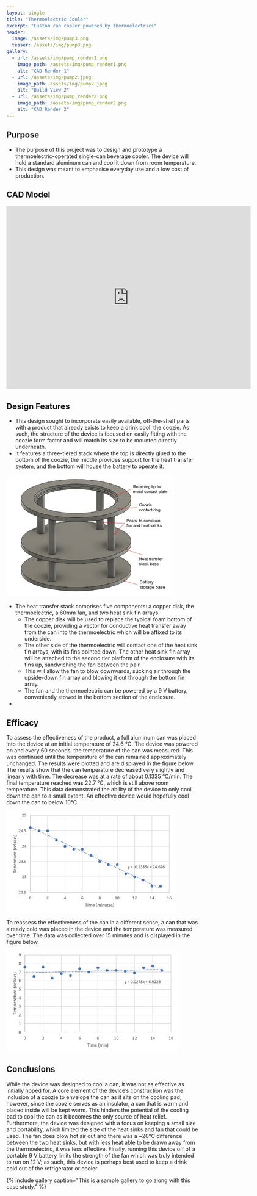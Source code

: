 ```yaml
---
layout: single
title: "Thermoelectric Cooler"
excerpt: "Custom can cooler powered by thermoelectrics"
header:
  image: /assets/img/pump3.png
  teaser: /assets/img/pump3.png
gallery:
  - url: /assets/img/pump_render1.png
    image_path: /assets/img/pump_render1.png
    alt: "CAD Render 1"
  - url: /assets/img/pump2.jpeg
    image_path: assets/img/pump2.jpeg
    alt: "Build View 2"
  - url: /assets/img/pump_render2.png
    image_path: /assets/img/pump_render2.png
    alt: "CAD Render 2"
---
```


## Purpose

* The purpose of this project was to design and prototype a thermoelectric-operated single-can beverage cooler. The device will hold a standard aluminum can and cool it down from room temperature.
* This design was meant to emphasise everyday use and a low cost of production.

## CAD Model
<iframe src="https://vanderbilt744.autodesk360.com/shares/public/SHd38bfQT1fb47330c9942c27ec9049f9ea0?mode=embed" width="640" height="480" allowfullscreen="true" webkitallowfullscreen="true" mozallowfullscreen="true"  frameborder="0"></iframe>

## Design Features

* This design sought to incorporate easily available, off-the-shelf parts with a product that already exists to keep a drink cool: the coozie. As such, the structure of the device is focused on easily fitting with the coozie form factor and will match its size to be mounted directly underneath.
* It features a three-tiered stack where the top is directly glued to the bottom of the coozie, the middle provides support for the heat transfer system, and the bottom will house the battery to operate it.

![Image](/assets/img/heatStackDiag.jpg)

* The heat transfer stack comprises five components: a copper disk, the thermoelectric, a 60mm fan, and two heat sink fin arrays. 
  * The copper disk will be used to replace the typical foam bottom of the coozie, providing a vector for conductive heat transfer away from the can into the thermoelectric which will be affixed to its underside. 
  * The other side of the thermoelectric will contact one of the heat sink fin arrays, with its fins pointed down. The other heat sink fin array will be attached to the second tier platform of the enclosure with its fins up, sandwiching the fan between the pair. 
  * This will allow the fan to blow downwards, sucking air through the upside-down fin array and blowing it out through the bottom fin array. 
  * The fan and the thermoelectric can be powered by a 9 V battery, conveniently stowed in the bottom section of the enclosure.
* 

## Efficacy

To assess the effectiveness of the product, a full aluminum can was placed into the device at an initial temperature of 24.6 ℃. The device was powered on and every 60 seconds, the temperature of the can was measured. This was continued until the temperature of the can remained approximately unchanged. The results were plotted and are displayed in the figure below. The results show that the can temperature decreased very slightly and linearly with time. The decrease was at a rate of about 0.1335 ℃/min. The final temperature reached was 22.7 ℃, which is still above room temperature. This data demonstrated the ability of the device to only cool down the can to a small extent. An effective device would hopefully cool down the can to below 10℃.

![Image](/assets/img/hotCan.jpg)

To reassess the effectiveness of the can in a different sense, a can that was already cold was placed in the device and the temperature was measured over time. The data was collected over 15 minutes and is displayed in the figure below.

![Image](/assets/img/coolCan.jpg)

## Conclusions

While the device was designed to cool a can, it was not as effective as initially hoped for. A core element of the device’s construction was the inclusion of a coozie to envelope the can as it sits on the cooling pad; however, since the coozie serves as an insulator, a can that is warm and placed inside will be kept warm. This hinders the potential of the cooling pad to cool the can as it becomes the only source of heat relief. Furthermore, the device was designed with a focus on keeping a small size and portability, which limited the size of the heat sinks and fan that could be used. The fan does blow hot air out and there was a ~20℃ difference between the two heat sinks, but with less heat able to be drawn away from the thermoelectric, it was less effective. Finally, running this device off of a portable 9 V battery limits the strength of the fan which was truly intended to run on 12 V; as such, this device is perhaps best used to keep a drink cold out of the refrigerator or cooler.

{% include gallery caption="This is a sample gallery to go along with this case study." %}
